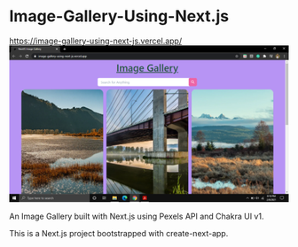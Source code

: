 # Image-Gallery-Using-Next.js
https://image-gallery-using-next-js.vercel.app/
 ![](images/image_gallery_ss.png)

An Image Gallery built with Next.js using Pexels API and Chakra UI v1.

This is a Next.js project bootstrapped with create-next-app.
